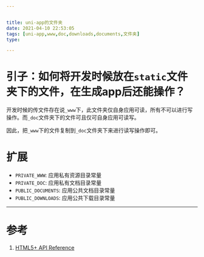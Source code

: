 ```yaml
---


title: uni-app的文件夹
date: 2021-04-10 22:53:05
tags: [uni-app,www,doc,downloads,documents,文件夹]
type:

---
```



# 引子：如何将开发时候放在`static`文件夹下的文件，在生成app后还能操作？

开发时候的传文件存在说`_www`下，此文件夹仅自身应用可读，所有不可以进行写操作。而`_doc`文件夹下的文件可且仅可自身应用可读写。

因此，把`_www`下的文件复制到`_doc`文件夹下来进行读写操作即可。


# 扩展

- `PRIVATE_WWW`: 应用私有资源目录常量
- `PRIVATE_DOC`: 应用私有文档目录常量
- `PUBLIC_DOCUMENTS`: 应用公共文档目录常量
- `PUBLIC_DOWNLOADS`: 应用公共下载目录常量

---


# 参考

1. [HTML5+ API Reference](https://www.html5plus.org/doc/zh_cn/io.html#plus.io.PRIVATE_WWW)
